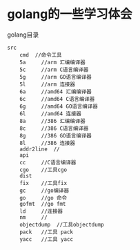 golang的一些学习体会
================================
golang目录

	src
		cmd  //命令工具
		5a     //arm 汇编编译器
		5c     //arm C语言编译器
		5g     //arm GO语言编译器
		5l     //arm 连接器
		6a     //amd64 汇编编译器
		6c     //amd64 C语言编译器
		6g     //amd64 GO语言编译器
		6l     //amd64 连接器
		8a     //386 汇编编译器
		8c     //386 C语言编译器
		8g     //386 GO语言编译器
		8l     //386 连接器
		addr2line  //
		api
		cc     //C语言编译器
		cgo    //工具cgo
		dist   
		fix    //工具fix
		gc     //go编译器
		go     //go 命令
		gofmt  //go fmt
		ld     //连接器
		nm     //
		objectdump  //工具objectdump
		pack   //工具 pack
		yacc   //工具 yacc    
